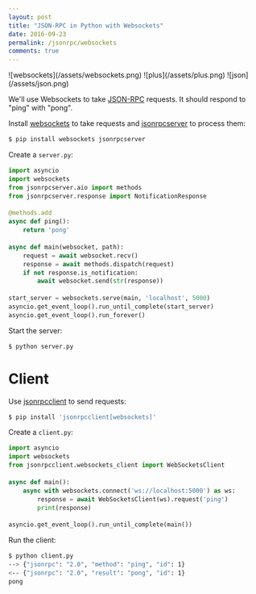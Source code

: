 ```yaml
---
layout: post
title: "JSON-RPC in Python with Websockets"
date: 2016-09-23
permalink: /jsonrpc/websockets
comments: true
---
```

<div class="wide-logos" markdown="1">
![websockets](/assets/websockets.png)
![plus](/assets/plus.png)
![json](/assets/json.png)
</div>

We'll use Websockets to take [JSON-RPC](http://www.jsonrpc.org/) requests. It
should respond to "ping" with "pong".

Install [websockets](http://websockets.readthedocs.io/) to take requests and
[jsonrpcserver](http://jsonrpcserver.readthedocs.io/) to process them:

```sh
$ pip install websockets jsonrpcserver
```
Create a `server.py`:

```python
import asyncio
import websockets
from jsonrpcserver.aio import methods
from jsonrpcserver.response import NotificationResponse

@methods.add
async def ping():
    return 'pong'

async def main(websocket, path):
    request = await websocket.recv()
    response = await methods.dispatch(request)
    if not response.is_notification:
        await websocket.send(str(response))

start_server = websockets.serve(main, 'localhost', 5000)
asyncio.get_event_loop().run_until_complete(start_server)
asyncio.get_event_loop().run_forever()
```
Start the server:

```sh
$ python server.py
```

Client
======
Use [jsonrpcclient](http://jsonrpcclient.readthedocs.io/) to send requests:

```sh
$ pip install 'jsonrpcclient[websockets]'
```
Create a `client.py`:

```python
import asyncio
import websockets
from jsonrpcclient.websockets_client import WebSocketsClient

async def main():
    async with websockets.connect('ws://localhost:5000') as ws:
        response = await WebSocketsClient(ws).request('ping')
        print(response)

asyncio.get_event_loop().run_until_complete(main())
```
Run the client:

```sh
$ python client.py
--> {"jsonrpc": "2.0", "method": "ping", "id": 1}
<-- {"jsonrpc": "2.0", "result": "pong", "id": 1}
pong
```

